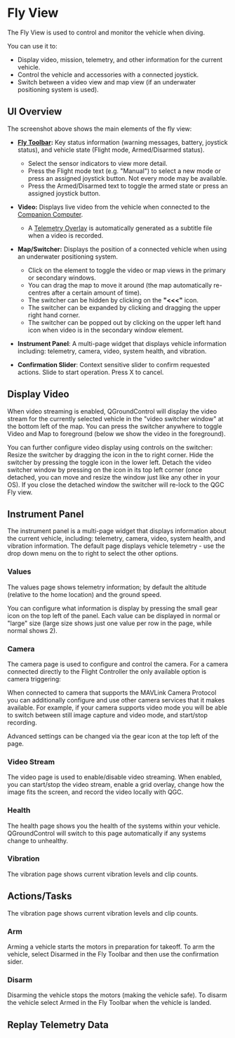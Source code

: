# Fly View

The Fly View is used to control and monitor the vehicle when diving.

You can use it to:
* Display video, mission, telemetry, and other information for the current vehicle.
* Control the vehicle and accessories with a connected joystick.
* Switch between a video view and map view (if an underwater positioning system is used).


## UI Overview
The screenshot above shows the main elements of the fly view:

* **[Fly Toolbar](/reference/qgroundcontrol/main-toolbar.md):** Key status information (warning messages, battery, joystick status), and vehicle state (Flight mode, Armed/Disarmed status).
    * Select the sensor indicators to view more detail.
    * Press the Flight mode text (e.g. "Manual") to select a new mode or press an assigned joystick button. Not every mode may be available.
    * Press the Armed/Disarmed text to toggle the armed state or press an assigned joystick button.

* **Video:** Displays live video from the vehicle when connected to the [Companion Computer](/introduction/hardware-options/required-hardware/companion-computer.md).
    * A [Telemetry Overlay](https://github.com/bluerobotics/ardusub-gitbook/blob/ArduSub-Docs-Overhaul/reference/qgroundcontrol/other-features.md#video-overlay) is automatically generated as a subtitle file when a video is recorded.

* **Map/Switcher:** Displays the position of a connected vehicle when using an underwater positioning system.
    * Click on the element to toggle the video or map views in the primary or secondary windows. 
    * You can drag the map to move it around (the map automatically re-centres after a certain amount of time).
    * The switcher can be hidden by clicking on the **"<<<"** icon.
    * The switcher can be expanded by clicking and dragging the upper right hand corner.
    * The switcher can be popped out by clicking on the upper left hand icon when video is in the secondary window element.

* **Instrument Panel**: A multi-page widget that displays vehicle information including: telemetry, camera, video, system health, and vibration.

* **Confirmation Slider**: Context sensitive slider to confirm requested actions. Slide to start operation. Press X to cancel.

## Display Video

When video streaming is enabled, QGroundControl will display the video stream for the currently selected vehicle in the "video switcher window" at the bottom left of the map. You can press the switcher anywhere to toggle Video and Map to foreground (below we show the video in the foreground).

You can further configure video display using controls on the switcher:
Resize the switcher by dragging the icon in the to right corner.
Hide the switcher by pressing the toggle icon in the lower left.
Detach the video switcher window by pressing on the icon in its top left corner (once detached, you can move and resize the window just like any other in your OS). If you close the detached window the switcher will re-lock to the QGC Fly view.

## Instrument Panel

The instrument panel is a multi-page widget that displays information about the current vehicle, including: telemetry, camera, video, system health, and vibration information.
The default page displays vehicle telemetry - use the drop down menu on the to right to select the other options.

### Values

The values page shows telemetry information; by default the altitude (relative to the home location) and the ground speed.

You can configure what information is display by pressing the small gear icon on the top left of the panel. Each value can be displayed in normal or "large" size (large size shows just one value per row in the page, while normal shows 2).

### Camera

The camera page is used to configure and control the camera. For a camera connected directly to the Flight Controller the only available option is camera triggering:

When connected to camera that supports the MAVLink Camera Protocol you can additionally configure and use other camera services that it makes available. For example, if your camera supports video mode you will be able to switch between still image capture and video mode, and start/stop recording.

Advanced settings can be changed via the gear icon at the top left of the page.

### Video Stream

The video page is used to enable/disable video streaming. When enabled, you can start/stop the video stream, enable a grid overlay, change how the image fits the screen, and record the video locally with QGC.

### Health

The health page shows you the health of the systems within your vehicle. QGroundControl will switch to this page automatically if any systems change to unhealthy.

### Vibration

The vibration page shows current vibration levels and clip counts.

## Actions/Tasks

The vibration page shows current vibration levels and clip counts.

### Arm

Arming a vehicle starts the motors in preparation for takeoff.
To arm the vehicle, select Disarmed in the Fly Toolbar and then use the confirmation sider.

### Disarm

Disarming the vehicle stops the motors (making the vehicle safe). To disarm the vehicle select Armed in the Fly Toolbar when the vehicle is landed.

## Replay Telemetry Data

